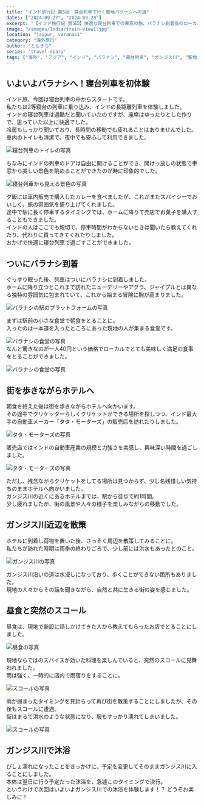 ```yaml
---
title: "インド旅行記 第5回：寝台列車で行く聖地バラナシへの道"
dates: ["2024-09-27", "2024-09-28"]
excerpt: "【インド旅行記 第5回】快適な寝台列車での車窓の旅、バラナシ到着後のローカルな朝食体験、そして突然のスコールまで。インドの日常と非日常が交差する街での最初の1日。ガンジス川での沐浴を前に期待が高まる聖地バラナシでの冒険。"
image: "/images/India/train-view1.jpg"
location: "jaipur, varanasi"
category: "海外旅行"
author: "ともきち"
series: 'travel-diary'
tags: ["海外", "アジア", "インド", "バラナシ", "寝台列車", "ガンジス川", "聖地"]
---
```


## いよいよバラナシへ！寝台列車を初体験

インド旅、今回は寝台列車の中からスタートです。  
私たちは2等寝台の列車に乗り込み、インドの長距離列車を体験しました。  
インドの寝台列車は過酷だと聞いていたのですが、座席はゆったりとした作りで、思っていた以上に快適でした。  
冷房もしっかり聞いており、長時間の移動でも疲れることはありませんでした。  
車内のトイレも清潔で、夜中でも安心して利用できました。

![寝台列車のトイレの写真](/images/India/train-toilet2.jpg)

ちなみにインドの列車のドアは自由に開けることができ、開けっ放しの状態で車窓から美しい景色を眺めることができたのが時に印象的でした。

![寝台列車から見える景色の写真](/images/India/train-view1.jpg)

夕飯には車内販売で購入したカレーを食べましたが、これがまたスパイシーでおいしく、旅の雰囲気を盛り上げてくれました。  
途中で駅に長く停車するタイミングでは、ホームに降りて売店でお菓子を購入することもできました。  
インドの人はここでも親切で、停車時間がわからないときは聞いたら教えてくれたり、代わりに買ってきてくれたりしました。  
おかげで快適に寝台列車で過ごすことができました。

## ついにバラナシ到着

ぐっすり眠った後、列車はついにバラナシに到着しました。  
ホームに降り立つとこれまで訪れたニューデリーやアグラ、ジャイプルとは異なる独特の雰囲気に包まれていて、これから始まる冒険に胸が高まりました。

![バラナシの駅のプラットフォームの写真](/images/India/varanasi-station.jpg)

まずは駅前の小さな食堂で朝食をとることに。  
入ったのは一本道を入ったところにあった現地の人が集まる食堂です。

![バラナシの食堂の写真](/images/India/varanasi-morning-shop.jpg)  
なんと驚きなのが一人40円という価格でローカルでとても美味しく満足の食事をとることができました。

![バラナシの食堂の写真](/images/India/varanasi-morning.jpg)

## 街を歩きながらホテルへ

朝食を終えた後は街を歩きながらホテルへ向かいます。  
その途中でクリケッターらしくクリケットができる場所を探しつつ、インド最大手の自動車メーカー「タタ・モーターズ」の販売店を訪れたりしました。

![タタ・モーターズの写真](/images/India/tata-motors-car-shop.jpg)

販売店ではインドの自動車産業の規模と力強さを実感し、興味深い時間を過ごしました。

![タタ・モーターズの写真](/images/India/tata-motors-car-shop2.jpg)

ただし、残念ながらクリケットをしてる場所は見つからず、少し名残惜しい気持ちのままホテルへ向かいました。  
ガンジス川の近くにあるホテルまでは、駅から徒歩で約1時間。  
少し疲れましたが、街の風景や人々の様子を楽しみながらの移動でした。

## ガンジス川近辺を散策

ホテルに到着し荷物を置いた後、さっそく周辺を散策してみることに。  
私たちが訪れた時期は雨季の終わりごろで、少し前には洪水もあったとのこと。

![ガンジス川の写真](/images/India/ganga-view-from-the-hotel.jpg)

ガンジス川沿いの道は水浸しになっており、歩くことができない箇所もありました。  
現地の人々からその話を聞きながら、自然と共に生きる街の姿を感じました。

## 昼食と突然のスコール

昼食は、現地で新設に話しかけてきた人から教えてもらったお店でとることにしました。

![昼食の写真](/images/India/varanasi-lunch.jpg)

現地ならではのスパイスが効いた料理を楽しんでいると、突然のスコールに見舞われました。  
雨は強く、一時的に店内で雨宿りをすることに。

![スコールの写真](/images/India/squall1.jpg)

雨が弱まったタイミングを見計らって再び街を散策することにしましたが、その後もスコールに遭遇。  
街はまるで洪水のような状態になり、服もすっかり濡れてしまいました。

![スコールの写真](/images/India/squall2.jpg)

## ガンジス川で沐浴

びしょ濡れになったことをきっかけに、予定を変更してそのままガンジス川に入ることにしました。  
本体は翌日に行う予定だった沐浴を、急遽このタイミングで決行。  
というわけで次回はいよいよガンジス川での沐浴を体験します！？
どうぞお楽しみに！
